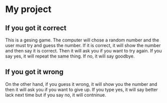 # My project

## If you got it correct
This is a gesing game. The computer will chose a random number and the user must try and guess the number. If it is correct, it will show the number  and then say it is correct. Then it will ask you if you want to try again. If you say yes, it will repeat the same thing. If no, it will say goodbye.

## If you got it wrong
On the other hand, if you guess it wrong, it will show you the number and then it will ask you if you want to give up. If you type yes, it will say better lack next time but if you say no, it will contninue.